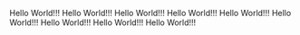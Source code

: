 Hello World!!!
Hello World!!!
Hello World!!!
Hello World!!!
Hello World!!!
Hello World!!!
Hello World!!!
Hello World!!!
Hello World!!!
